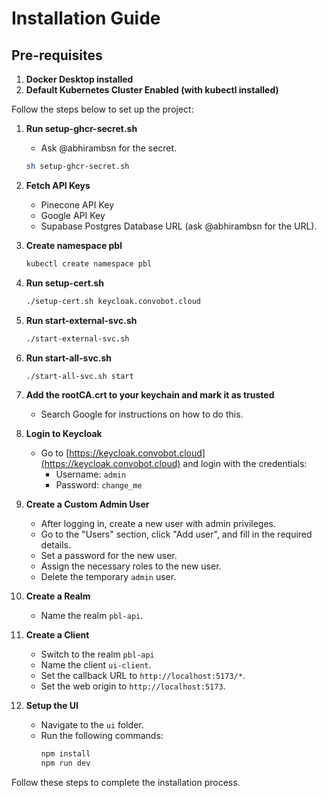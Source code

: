 # Installation Guide

## Pre-requisites

1. **Docker Desktop installed**
2. **Default Kubernetes Cluster Enabled (with kubectl installed)**

Follow the steps below to set up the project:

1. **Run setup-ghcr-secret.sh**
    - Ask @abhirambsn for the secret.
    ```sh
    sh setup-ghcr-secret.sh
    ```

2. **Fetch API Keys**
    - Pinecone API Key
    - Google API Key
    - Supabase Postgres Database URL (ask @abhirambsn for the URL).

3. **Create namespace pbl**
    ```sh
    kubectl create namespace pbl
    ```

3. **Run setup-cert.sh**
    ```sh
    ./setup-cert.sh keycloak.convobot.cloud
    ```

4. **Run start-external-svc.sh**
    ```sh
    ./start-external-svc.sh
    ```

5. **Run start-all-svc.sh**
    ```sh
    ./start-all-svc.sh start
    ```

6. **Add the rootCA.crt to your keychain and mark it as trusted**
    - Search Google for instructions on how to do this.

7. **Login to Keycloak**
    - Go to [https://keycloak.convobot.cloud](https://keycloak.convobot.cloud) and login with the credentials:
      - Username: `admin`
      - Password: `change_me`

8. **Create a Custom Admin User**
    - After logging in, create a new user with admin privileges.
    - Go to the "Users" section, click "Add user", and fill in the required details.
    - Set a password for the new user.
    - Assign the necessary roles to the new user.
    - Delete the temporary `admin` user.

9. **Create a Realm**
    - Name the realm `pbl-api`.

10. **Create a Client**
     - Switch to the realm `pbl-api`
     - Name the client `ui-client`.
     - Set the callback URL to `http://localhost:5173/*`.
     - Set the web origin to `http://localhost:5173`.

11. **Setup the UI**
     - Navigate to the `ui` folder.
     - Run the following commands:
        ```sh
        npm install
        npm run dev
        ```

Follow these steps to complete the installation process.